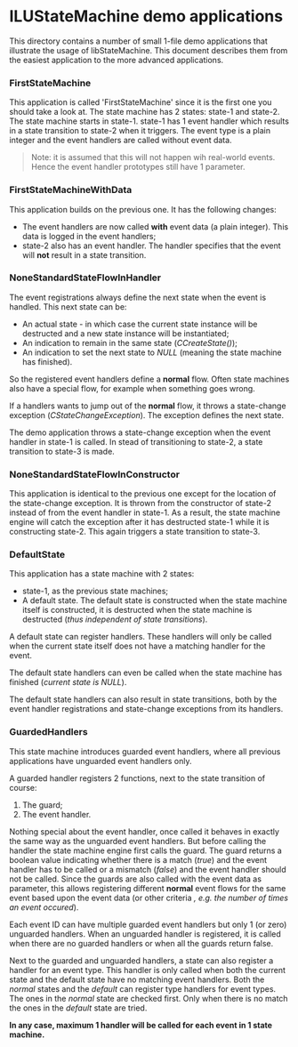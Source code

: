 # ILUStateMachine demo applications
This directory contains a number of small 1-file demo applications that illustrate the usage of libStateMachine.
This document describes them from the easiest application to the more advanced applications.


### FirstStateMachine
This application is called 'FirstStateMachine' since it is the first one you should take a look at.
The state machine has 2 states: state-1 and state-2. 
The state machine starts in state-1.
state-1 has 1 event handler which results in a state transition to state-2 when it triggers.
The event type is a plain integer and the event handlers are called without event data.
> Note: it is assumed that this will not happen wih real-world events. 
> Hence the event handler prototypes still have 1 parameter.

### FirstStateMachineWithData
This application builds on the previous one. It has the following changes:

* The event handlers are now called **with** event data (a plain integer). This data is logged in the event handlers;
* state-2 also has an event handler. The handler specifies that the event will **not** result in a state transition. 

### NoneStandardStateFlowInHandler
The event registrations always define the next state when the event is handled. This next state can be:

* An actual state - in which case the current state instance will be destructed and a new state instance will be instantiated;
* An indication to remain in the same state (*CCreateState()*);
* An indication to set the next state to *NULL* (meaning the state machine has finished).

So the registered event handlers define a **normal** flow.
Often state machines also have a special flow, for example when something goes wrong.

If a handlers wants to jump out of the **normal** flow, it throws a state-change exception (*CStateChangeException*). The exception defines the next state.

The demo application throws a state-change exception when the event handler in state-1 is called. In stead of transitioning to state-2, a state transition to state-3 is made.

### NoneStandardStateFlowInConstructor
This application is identical to the previous one except for the location of the state-change exception.
It is thrown from the constructor of state-2 instead of from the event handler in state-1.
As a result, the state machine engine will catch the exception after it has destructed state-1 while it is constructing state-2.
This again triggers a state transition to state-3.

### DefaultState
This application has a state machine with 2 states:

* state-1, as the previous state machines;
* A default state. The default state is constructed when the state machine itself is constructed, it is destructed when the state machine is destructed (*thus independent of state transitions*).

A default state can register handlers. These handlers will only be called when the current state itself does not have a matching handler for the event.

The default state handlers can even be called when the state machine has finished (*current state is NULL*).

The default state handlers can also result in state transitions, both by the event handler registrations and state-change exceptions from its handlers.

### GuardedHandlers
This state machine introduces guarded event handlers, where all previous applications have unguarded event handlers only.

A guarded handler registers 2 functions, next to the state transition of course:

1. The guard;
2. The event handler.

Nothing special about the event handler, once called it behaves in exactly the same way as the unguarded event handlers.
But before calling the handler the state machine engine first calls the guard. The guard returns a boolean value indicating whether there is a match (*true*) and the event handler has to be called or a mismatch (*false*) and the event handler should not be called.
Since the guards are also called with the event data as parameter, this allows registering different **normal** event flows for the same event based upon the event data (or other criteria *, e.g. the number of times an event occured*).

Each event ID can have multiple guarded event handlers but only 1 (or zero) unguarded handlers. When an unguarded handler is registered, it is called when there are no guarded handlers or when all the guards return false.

Next to the guarded and unguarded handlers, a state can also register a handler for an event type. 
This handler is only called when both the current state and the default state have no matching event handlers.
Both the *normal* states and the *default* can register type handlers for event types. The ones in the *normal* state are checked first. Only when there is no match the ones in the *default* state are tried. 

**In any case, maximum 1 handler will be called for each event in 1 state machine.**

